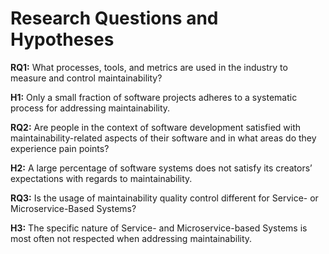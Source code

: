 # Research Questions and Hypotheses

**RQ1:** What processes, tools, and metrics are used in the industry to measure and control maintainability?

**H1:** Only a small fraction of software projects adheres to a systematic process for addressing maintainability.


**RQ2:** Are people in the context of software development satisfied with maintainability-related aspects of their software and in what areas do they experience pain points?

**H2:** A large percentage of software systems does not satisfy its creators’ expectations with regards to maintainability.

**RQ3:** Is the usage of maintainability quality control different for Service- or Microservice-Based Systems?

**H3:** The specific nature of Service- and Microservice-based Systems is most often not respected when addressing maintainability.